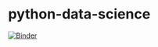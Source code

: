 # python-data-science

[![Binder](https://mybinder.org/badge_logo.svg)](https://mybinder.org/v2/gh/Bruno3869/python-data-science/main)
